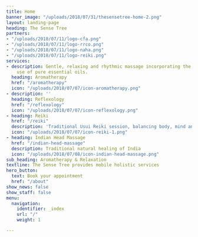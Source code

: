 ```yaml
---
title: Home
banner_image: "/uploads/2018/07/31/thesensetree-home-2.png"
layout: landing-page
heading: The Sense Tree
partners:
- "/uploads/2018/07/11/logo-cfa.png"
- "/uploads/2018/07/11/logo-rrco.png"
- "/uploads/2018/07/11/logo-naha.png"
- "/uploads/2018/07/11/logo-reiki.png"
services:
- description: Gentle, relaxing and rhythmic massage incorporating the therapeutic
    use of pure essential oils.
  heading: Aromatherapy
  href: "/aromatherapy"
  icon: "/uploads/2018/07/07/icon-aromatherapy.png"
- description: ''
  heading: Reflexology
  href: "/reflexology"
  icon: "/uploads/2018/07/07/icon-reflexology.png"
- heading: Reiki
  href: "/reiki"
  description: 'Traditional Usui Reiki session, balancing body, mind and spirit. '
  icon: "/uploads/2018/07/07/icon-reiki-1.png"
- heading: Indian Head Massage
  href: "/indian-head-massage"
  description: Traditional natural healing of India
  icon: "/uploads/2018/07/08/icon-indian-head-massage.png"
sub_heading: Aromatherapy & Relaxation
textline: The Sense Tree provides mobile holistic services
hero_button:
  text: Book your appointment
  href: "/about"
show_news: false
show_staff: false
menu:
  navigation:
    identifier: _index
    url: "/"
    weight: 1

---
```

